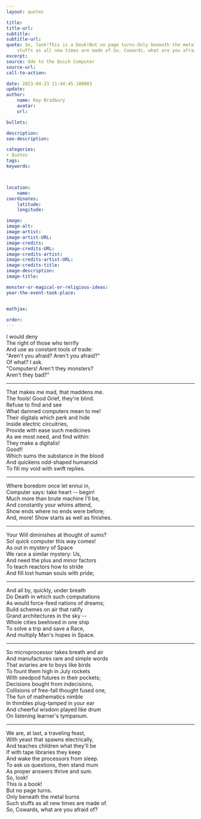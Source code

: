 ```yaml
---
layout: quotes

title:
title-url:
subtitle:
subtitle-url:
quote: So, look!This is a book!But no page turns.Only beneath the metal burnsSuch
    stuffs as all new times are made of.So, Cowards, what are you afraid of?
excerpt:
source: Ode to the Quick Computer
source-url:
call-to-action:

date: 2023-04-23 11:44:45.180083
update:
author:
    name: Ray Bradbury
    avatar:
    url:

bullets:

description:
seo-description:

categories:
- Quotes
tags:
keywords:



location:
    name:
coordinates:
    latitude:
    longitude:

image:
image-alt:
image-artist:
image-artist-URL:
image-credits:
image-credits-URL:
image-credits-artist:
image-credits-artist-URL:
image-credits-title:
image-description:
image-title:

monster-or-magical-or-religious-ideas:
year-the-event-took-place:


mathjax:

order:
---
```

I would deny\
The right of those who terrify\
And use as constant tools of trade:\
"Aren't you afraid? Aren't you afraid?"\
Of what? I ask.\
"Computers! Aren't they monsters?\
Aren't they bad?"

---

That makes me mad, that maddens me.\
The fools! Good Grief, they're blind.\
Refuse to find and see\
What damned computers mean to me!\
Their digitals which perk and hide\
Inside electric circuitries,\
Provide with ease such medicines\
As we most need, and find within:\
They make a digitalis!\
Good!!\
Which sums the substance in the blood\
And quickens odd-shaped humanoid\
To fill my void with swift replies.

---

Where boredom once let ennui in,\
Computer says: take heart -- begin!\
Much more than brute machine I'll be,\
And constantly your whims attend,\
Show ends where no ends were before;\
And, more! Show starts as well as finishes.

---

Your Will diminishes at thought of sums?\
So! quick computer this way comes!\
As out in mystery of Space\
We race a similar mystery: Us,\
And need the plus and minor factors\
To teach reactors how to stride\
And fill lost human souls with pride;

---

And all by, quickly, under breath\
Do Death in which such computations\
As would force-feed nations of dreams;\
Build schemes on air that ratify\
Grand architectures in the sky --\
Whole cities beehived in one ship\
To solve a trip and save a Race,\
And multiply Man's hopes in Space.

---

So microprocessor takes breath and air\
And manufactures rare and simple words\
That aviaries are to boys like birds\
To fount them high in July rockets\
With seedpod futures in their pockets;\
Decisions bought from indecisions,\
Collisions of free-fall thought fused one,\
The fun of mathematics nimble\
In thimbles plug-tamped in your ear\
And cheerful wisdom played like drum\
On listening learner's tympanum.

---

We are, at last, a traveling feast,\
With yeast that spawns electrically,\
And teaches children what they'll be\
If with tape libraries they keep\
And wake the processors from sleep.\
To ask us questions, then stand mum\
As proper answers thrive and sum.\
So, look!\
This is a book!\
But no page turns.\
Only beneath the metal burns\
Such stuffs as all new times are made of.\
So, Cowards, what are you afraid of?
